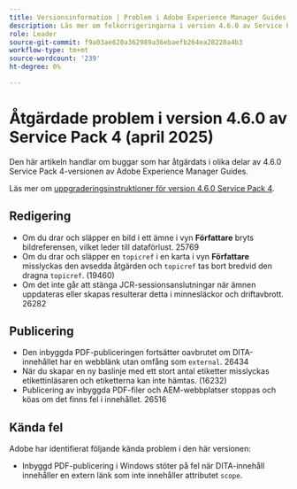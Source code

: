 ```yaml
---
title: Versionsinformation | Problem i Adobe Experience Manager Guides 4.6.0 Service Pack 4 har åtgärdats
description: Läs mer om felkorrigeringarna i version 4.6.0 av Service Pack 4 av Adobe Experience Manager Guides
role: Leader
source-git-commit: f9a03ae620a362989a36ebaefb264ea28220a4b3
workflow-type: tm+mt
source-wordcount: '239'
ht-degree: 0%

---
```


# Åtgärdade problem i version 4.6.0 av Service Pack 4 (april 2025)


Den här artikeln handlar om buggar som har åtgärdats i olika delar av 4.6.0 Service Pack 4-versionen av Adobe Experience Manager Guides.

Läs mer om [uppgraderingsinstruktioner för version 4.6.0 Service Pack 4](upgrade-instructions-4-6-0-sp4.md).

## Redigering

- Om du drar och släpper en bild i ett ämne i vyn **Författare** bryts bildreferensen, vilket leder till dataförlust. 25769
- Om du drar och släpper en `topicref` i en karta i vyn **Författare** misslyckas den avsedda åtgärden och `topicref` tas bort bredvid den dragna `topicref`. (19460)
- Om det inte går att stänga JCR-sessionsanslutningar när ämnen uppdateras eller skapas resulterar detta i minnesläckor och driftavbrott. 26282

## Publicering

- Den inbyggda PDF-publiceringen fortsätter oavbrutet om DITA-innehållet har en webblänk utan omfång som `external`. 26434
- När du skapar en ny baslinje med ett stort antal etiketter misslyckas etikettinläsaren och etiketterna kan inte hämtas. (16232)
- Publicering av inbyggda PDF-filer och AEM-webbplatser stoppas och köas om det finns fel i innehållet. 26516

## Kända fel

Adobe har identifierat följande kända problem i den här versionen:

- Inbyggd PDF-publicering i Windows stöter på fel när DITA-innehåll innehåller en extern länk som inte innehåller attributet `scope`.
